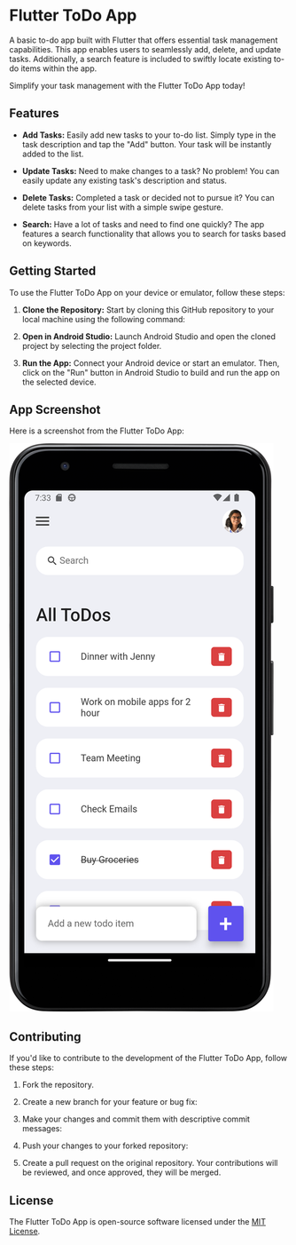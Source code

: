 # Flutter ToDo App

A basic to-do app built with Flutter that offers essential task management capabilities. This app enables users to seamlessly add, delete, and update tasks. Additionally, a search feature is included to swiftly locate existing to-do items within the app.

Simplify your task management with the Flutter ToDo App today!

## Features

- **Add Tasks:** Easily add new tasks to your to-do list. Simply type in the task description and tap the "Add" button. Your task will be instantly added to the list.

- **Update Tasks:** Need to make changes to a task? No problem! You can easily update any existing task's description and status.

- **Delete Tasks:** Completed a task or decided not to pursue it? You can delete tasks from your list with a simple swipe gesture.

- **Search:** Have a lot of tasks and need to find one quickly? The app features a search functionality that allows you to search for tasks based on keywords.

## Getting Started

To use the Flutter ToDo App on your device or emulator, follow these steps:

1. **Clone the Repository:** Start by cloning this GitHub repository to your local machine using the following command:

2. **Open in Android Studio:** Launch Android Studio and open the cloned project by selecting the project folder.

3. **Run the App:** Connect your Android device or start an emulator. Then, click on the "Run" button in Android Studio to build and run the app on the selected device.

## App Screenshot

Here is a screenshot from the Flutter ToDo App:

![App Screenshot](Screenshot_20230830_193402.png)

## Contributing

If you'd like to contribute to the development of the Flutter ToDo App, follow these steps:

1. Fork the repository.

2. Create a new branch for your feature or bug fix:


3. Make your changes and commit them with descriptive commit messages:


4. Push your changes to your forked repository:


5. Create a pull request on the original repository. Your contributions will be reviewed, and once approved, they will be merged.

## License

The Flutter ToDo App is open-source software licensed under the [MIT License](LICENSE).

